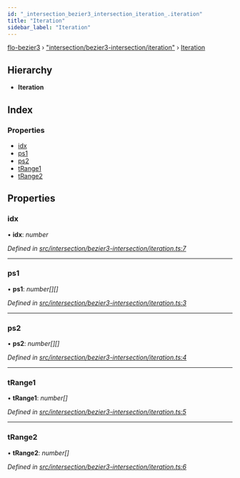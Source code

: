 ```yaml
---
id: "_intersection_bezier3_intersection_iteration_.iteration"
title: "Iteration"
sidebar_label: "Iteration"
---
```


[flo-bezier3](../globals.md) › ["intersection/bezier3-intersection/iteration"](../modules/_intersection_bezier3_intersection_iteration_.md) › [Iteration](_intersection_bezier3_intersection_iteration_.iteration.md)

## Hierarchy

* **Iteration**

## Index

### Properties

* [idx](_intersection_bezier3_intersection_iteration_.iteration.md#idx)
* [ps1](_intersection_bezier3_intersection_iteration_.iteration.md#ps1)
* [ps2](_intersection_bezier3_intersection_iteration_.iteration.md#ps2)
* [tRange1](_intersection_bezier3_intersection_iteration_.iteration.md#trange1)
* [tRange2](_intersection_bezier3_intersection_iteration_.iteration.md#trange2)

## Properties

###  idx

• **idx**: *number*

*Defined in [src/intersection/bezier3-intersection/iteration.ts:7](https://github.com/FlorisSteenkamp/FloBezier/blob/6f79660/src/intersection/bezier3-intersection/iteration.ts#L7)*

___

###  ps1

• **ps1**: *number[][]*

*Defined in [src/intersection/bezier3-intersection/iteration.ts:3](https://github.com/FlorisSteenkamp/FloBezier/blob/6f79660/src/intersection/bezier3-intersection/iteration.ts#L3)*

___

###  ps2

• **ps2**: *number[][]*

*Defined in [src/intersection/bezier3-intersection/iteration.ts:4](https://github.com/FlorisSteenkamp/FloBezier/blob/6f79660/src/intersection/bezier3-intersection/iteration.ts#L4)*

___

###  tRange1

• **tRange1**: *number[]*

*Defined in [src/intersection/bezier3-intersection/iteration.ts:5](https://github.com/FlorisSteenkamp/FloBezier/blob/6f79660/src/intersection/bezier3-intersection/iteration.ts#L5)*

___

###  tRange2

• **tRange2**: *number[]*

*Defined in [src/intersection/bezier3-intersection/iteration.ts:6](https://github.com/FlorisSteenkamp/FloBezier/blob/6f79660/src/intersection/bezier3-intersection/iteration.ts#L6)*
